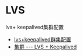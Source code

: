 LVS
===========

lvs+ keepalived集群配置
- [lvs+keepalived群集配置](https://www.jianshu.com/p/e146a7a14b4b)
- [集群 --- LVS + Keepalived](https://www.jianshu.com/p/88fea188c203)
